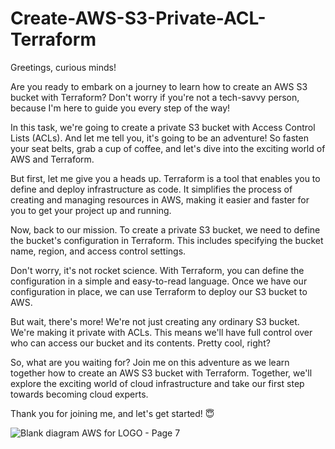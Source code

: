# Create-AWS-S3-Private-ACL-Terraform

Greetings, curious minds!

Are you ready to embark on a journey to learn how to create an AWS S3 bucket with Terraform? Don't worry if you're not a tech-savvy person, because I'm here to guide you every step of the way!

In this task, we're going to create a private S3 bucket with Access Control Lists (ACLs). And let me tell you, it's going to be an adventure! So fasten your seat belts, grab a cup of coffee, and let's dive into the exciting world of AWS and Terraform.

But first, let me give you a heads up. Terraform is a tool that enables you to define and deploy infrastructure as code. It simplifies the process of creating and managing resources in AWS, making it easier and faster for you to get your project up and running.

Now, back to our mission. To create a private S3 bucket, we need to define the bucket's configuration in Terraform. This includes specifying the bucket name, region, and access control settings.

Don't worry, it's not rocket science. With Terraform, you can define the configuration in a simple and easy-to-read language. Once we have our configuration in place, we can use Terraform to deploy our S3 bucket to AWS.

But wait, there's more! We're not just creating any ordinary S3 bucket. We're making it private with ACLs. This means we'll have full control over who can access our bucket and its contents. Pretty cool, right?

So, what are you waiting for? Join me on this adventure as we learn together how to create an AWS S3 bucket with Terraform. Together, we'll explore the exciting world of cloud infrastructure and take our first step towards becoming cloud experts.

Thank you for joining me, and let's get started! 😇

![Blank diagram AWS for LOGO - Page 7](https://user-images.githubusercontent.com/114596788/235124651-92f75243-7b39-465a-8237-683d744342f0.png)
